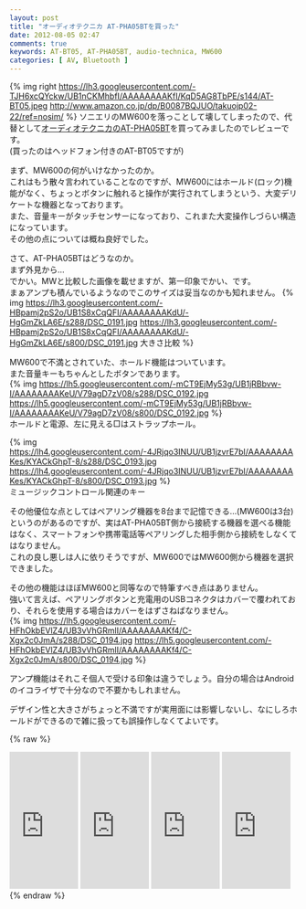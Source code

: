 ```yaml
---
layout: post
title: "オーディオテクニカ AT-PHA05BTを買った"
date: 2012-08-05 02:47
comments: true
keywords: AT-BT05, AT-PHA05BT, audio-technica, MW600
categories: [ AV, Bluetooth ]
---
```

{% img right https://lh3.googleusercontent.com/-TJH6xcQYckw/UB1nCKMhbfI/AAAAAAAAKfI/KqD5AG8TbPE/s144/AT-BT05.jpeg http://www.amazon.co.jp/dp/B0087BQJUO/takuojp02-22/ref=nosim/ %}
ソニエリのMW600を落っことして壊してしまったので、代替として[オーディオテクニカのAT-PHA05BT](http://www.audio-technica.co.jp/atj/show_model.php?modelId=1536)を買ってみましたのでレビューです。  
(買ったのはヘッドフォン付きのAT-BT05ですが)  

<!-- more -->
まず、MW600の何がいけなかったのか。  
これはもう散々言われていることなのですが、MW600にはホールド(ロック)機能がなく、ちょっとボタンに触れると操作が実行されてしまうという、大変デリケートな機器となっております。  
また、音量キーがタッチセンサーになっており、これまた大変操作しづらい構造になっています。  
その他の点については概ね良好でした。  

さて、AT-PHA05BTはどうなのか。  
まず外見から…  
でかい。MWと比較した画像を載せますが、第一印象でかい、です。  
まぁアンプも積んでいるようなのでこのサイズは妥当なのかも知れません。 
{% img https://lh3.googleusercontent.com/-HBpamj2pS2o/UB1S8xCqQFI/AAAAAAAAKdU/-HgGmZkLA6E/s288/DSC_0191.jpg https://lh3.googleusercontent.com/-HBpamj2pS2o/UB1S8xCqQFI/AAAAAAAAKdU/-HgGmZkLA6E/s800/DSC_0191.jpg 大きさ比較 %}  

MW600で不満とされていた、ホールド機能はついています。  
また音量キーもちゃんとしたボタンであります。  
{% img https://lh5.googleusercontent.com/-mCT9EjMy53g/UB1jRBbvw-I/AAAAAAAAKeU/V79agD7zV08/s288/DSC_0192.jpg https://lh5.googleusercontent.com/-mCT9EjMy53g/UB1jRBbvw-I/AAAAAAAAKeU/V79agD7zV08/s800/DSC_0192.jpg %}  
ホールドと電源、左に見える□はストラップホール。  

{% img https://lh4.googleusercontent.com/-4JRjqo3INUU/UB1jzvrE7bI/AAAAAAAAKes/KYACkGhpT-8/s288/DSC_0193.jpg https://lh4.googleusercontent.com/-4JRjqo3INUU/UB1jzvrE7bI/AAAAAAAAKes/KYACkGhpT-8/s800/DSC_0193.jpg %}  
ミュージックコントロール関連のキー  

その他優位な点としてはペアリング機器を8台まで記憶できる…(MW600は3台)というのがあるのですが、実はAT-PHA05BT側から接続する機器を選べる機能はなく、スマートフォンや携帯電話等ペアリングした相手側から接続をしなくてはなりません。  
これの良し悪しは人に依りそうですが、MW600ではMW600側から機器を選択できました。  

その他の機能はほぼMW600と同等なので特筆すべき点はありません。  
強いて言えば、ペアリングボタンと充電用のUSBコネクタはカバーで覆われており、それらを使用する場合はカバーをはずさねばなりません。  
{% img https://lh5.googleusercontent.com/-HFhOkbEVlZ4/UB3vVhGRmlI/AAAAAAAAKf4/C-Xgx2c0JmA/s288/DSC_0194.jpg https://lh5.googleusercontent.com/-HFhOkbEVlZ4/UB3vVhGRmlI/AAAAAAAAKf4/C-Xgx2c0JmA/s800/DSC_0194.jpg %}  

アンプ機能はそれこそ個人で受ける印象は違うでしょう。自分の場合はAndroidのイコライザで十分なので不要かもしれません。  

デザイン性と大きさがちょっと不満ですが実用面には影響しないし、なにしろホールドができるので雑に扱っても誤操作しなくてよいです。  

{% raw %}
<iframe src="http://rcm-jp.amazon.co.jp/e/cm?lt1=_blank&bc1=000000&IS2=1&bg1=FFFFFF&fc1=000000&lc1=0000FF&t=takuojp02-22&o=9&p=8&l=as4&m=amazon&f=ifr&ref=ss_til&asins=B0065V9TXC" style="width:120px;height:240px;" scrolling="no" marginwidth="0" marginheight="0" frameborder="0"></iframe>
<iframe src="http://rcm-jp.amazon.co.jp/e/cm?lt1=_blank&bc1=000000&IS2=1&bg1=FFFFFF&fc1=000000&lc1=0000FF&t=takuojp02-22&o=9&p=8&l=as4&m=amazon&f=ifr&ref=ss_til&asins=B0087BQCHE" style="width:120px;height:240px;" scrolling="no" marginwidth="0" marginheight="0" frameborder="0"></iframe>
<iframe src="http://rcm-jp.amazon.co.jp/e/cm?lt1=_blank&bc1=000000&IS2=1&bg1=FFFFFF&fc1=000000&lc1=0000FF&t=takuojp02-22&o=9&p=8&l=as4&m=amazon&f=ifr&ref=ss_til&asins=B0087BQJUO" style="width:120px;height:240px;" scrolling="no" marginwidth="0" marginheight="0" frameborder="0"></iframe>
<iframe src="http://rcm-jp.amazon.co.jp/e/cm?lt1=_blank&bc1=000000&IS2=1&bg1=FFFFFF&fc1=000000&lc1=0000FF&t=takuojp02-22&o=9&p=8&l=as4&m=amazon&f=ifr&ref=ss_til&asins=B003N111Y2" style="width:120px;height:240px;" scrolling="no" marginwidth="0" marginheight="0" frameborder="0"></iframe>
{% endraw %}
